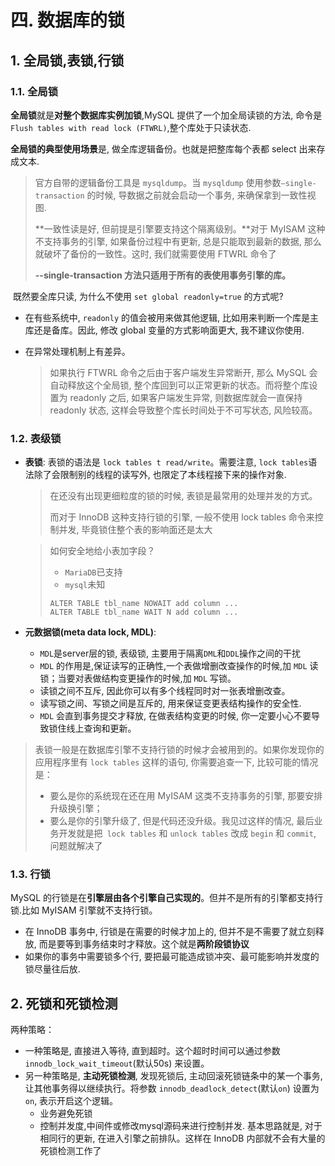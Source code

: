 # 四. 数据库的锁

## 1. 全局锁,表锁,行锁

### 1.1. 全局锁

**全局锁**就是**对整个数据库实例加锁**,MySQL 提供了一个加全局读锁的方法, 命令是 `Flush tables with read lock (FTWRL)`,整个库处于只读状态.

 **全局锁的典型使用场景**是, 做全库逻辑备份。也就是把整库每个表都 select 出来存成文本.

>  官方自带的逻辑备份工具是 `mysqldump`。当 `mysqldump` 使用参数`–single-transaction` 的时候, 导数据之前就会启动一个事务, 来确保拿到一致性视图.
>
>  **一致性读是好, 但前提是引擎要支持这个隔离级别。**对于 MyISAM 这种不支持事务的引擎, 如果备份过程中有更新, 总是只能取到最新的数据, 那么就破坏了备份的一致性。这时, 我们就需要使用 FTWRL 命令了
>
>  **--single-transaction 方法只适用于所有的表使用事务引擎的库。**

​	既然要全库只读, 为什么不使用 `set global readonly=true` 的方式呢?

- 在有些系统中, `readonly` 的值会被用来做其他逻辑, 比如用来判断一个库是主库还是备库。因此, 修改 global 变量的方式影响面更大, 我不建议你使用.

- 在异常处理机制上有差异。

  > 如果执行 FTWRL 命令之后由于客户端发生异常断开, 那么 MySQL 会自动释放这个全局锁, 整个库回到可以正常更新的状态。而将整个库设置为 readonly 之后, 如果客户端发生异常, 则数据库就会一直保持 readonly 状态, 这样会导致整个库长时间处于不可写状态, 风险较高。

###  1.2. 表级锁

- **表锁**: 表锁的语法是 `lock tables t read/write`。需要注意, `lock tables`语法除了会限制别的线程的读写外, 也限定了本线程接下来的操作对象.

  > 在还没有出现更细粒度的锁的时候, 表锁是最常用的处理并发的方式。
  >
  > 而对于 InnoDB 这种支持行锁的引擎, 一般不使用 lock tables 命令来控制并发, 毕竟锁住整个表的影响面还是太大

  > 如何安全地给小表加字段？
  >
  > - `MariaDB`已支持
  > - `mysql`未知
  >
  > ```
  > ALTER TABLE tbl_name NOWAIT add column ...
  > ALTER TABLE tbl_name WAIT N add column ... 
  > ```
  >
  > 

- **元数据锁(meta data lock, MDL)**: 

  - `MDL`是server层的锁, 表级锁, 主要用于隔离`DML`和`DDL`操作之间的干扰
  - `MDL` 的作用是,保证读写的正确性,一个表做增删改查操作的时候,加 `MDL` 读锁；当要对表做结构变更操作的时候,加 `MDL` 写锁。
  - 读锁之间不互斥, 因此你可以有多个线程同时对一张表增删改查。
  - 读写锁之间、写锁之间是互斥的, 用来保证变更表结构操作的安全性.
  - `MDL` 会直到事务提交才释放, 在做表结构变更的时候, 你一定要小心不要导致锁住线上查询和更新。

> 表锁一般是在数据库引擎不支持行锁的时候才会被用到的。如果你发现你的应用程序里有 `lock tables` 这样的语句, 你需要追查一下, 比较可能的情况是：
>
> - 要么是你的系统现在还在用 MyISAM 这类不支持事务的引擎, 那要安排升级换引擎；
> - 要么是你的引擎升级了, 但是代码还没升级。我见过这样的情况, 最后业务开发就是把` lock tables` 和 `unlock tables` 改成 `begin` 和 `commit`, 问题就解决了

### 1.3. 行锁

MySQL 的行锁是在**引擎层由各个引擎自己实现的**。但并不是所有的引擎都支持行锁.比如 MyISAM 引擎就不支持行锁。

- 在 InnoDB 事务中, 行锁是在需要的时候才加上的, 但并不是不需要了就立刻释放, 而是要等到事务结束时才释放。这个就是**两阶段锁协议**
- 如果你的事务中需要锁多个行, 要把最可能造成锁冲突、最可能影响并发度的锁尽量往后放.

## 2. 死锁和死锁检测

两种策略：

- 一种策略是, 直接进入等待, 直到超时。这个超时时间可以通过参数` innodb_lock_wait_timeout`(默认50s) 来设置。
- 另一种策略是, **主动死锁检测**, 发现死锁后, 主动回滚死锁链条中的某一个事务, 让其他事务得以继续执行。将参数 `innodb_deadlock_detect`(默认`on`) 设置为 `on`, 表示开启这个逻辑。
  - 业务避免死锁
  - 控制并发度,中间件或修改mysql源码来进行控制并发. 基本思路就是, 对于相同行的更新, 在进入引擎之前排队。这样在 InnoDB 内部就不会有大量的死锁检测工作了

